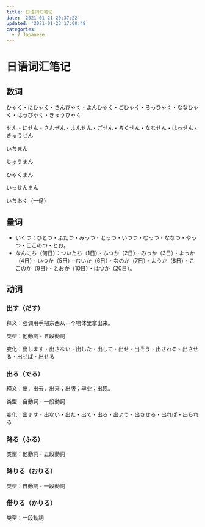 ```yaml
---
title: 日语词汇笔记
date: '2021-01-21 20:37:22'
updated: '2021-01-23 17:00:48'
categories:
  - 7 Japanese
---
```

# 日语词汇笔记

## 数词

ひゃく・にひゃく・さんびゃく・よんひゃく・ごひゃく・ろっひゃく・ななひゃく・はっぴゃく・きゅうひゃく

せん・にせん・さんぜん・よんせん・ごせん・ろくせん・ななせん・はっせん・きゅうせん

いちまん

じゅうまん

ひゃくまん

いっせんまん

いちおく（一億）

## 量词

- いくつ：ひとつ・ふたつ・みっつ・とっつ・いつつ・むっつ・ななつ・やっつ・ここのつ・とお。
- なんにち（何日）：ついたち（1日）・ふつか（2日）・みっか（3日）・よっか（4日）・いつか（5日）・むいか（6日）・なのか（7日）・ようか（8日）・ここのか（9日）・とおか（10日）・はつか（20日）。

## 动词

### 出す（だす）

释义：强调用手把东西从一个物体里拿出来。

类型：他動詞・五段動詞

变化：出します・出さない・出した・出して・出せ・出そう・出される・出させる・出せば・出せる

### 出る（でる）

释义：出，出去，出来；出版；毕业；出现。

类型：自動詞・一段動詞

变化：出ます・出ない・出た・出て・出ろ・出よう・出させる・出れば・出られる

### 降る（ふる）

类型：他動詞・五段動詞

### 降りる（おりる）

类型：自動詞・一段動詞

### 借りる（かりる）

类型：一段動詞

